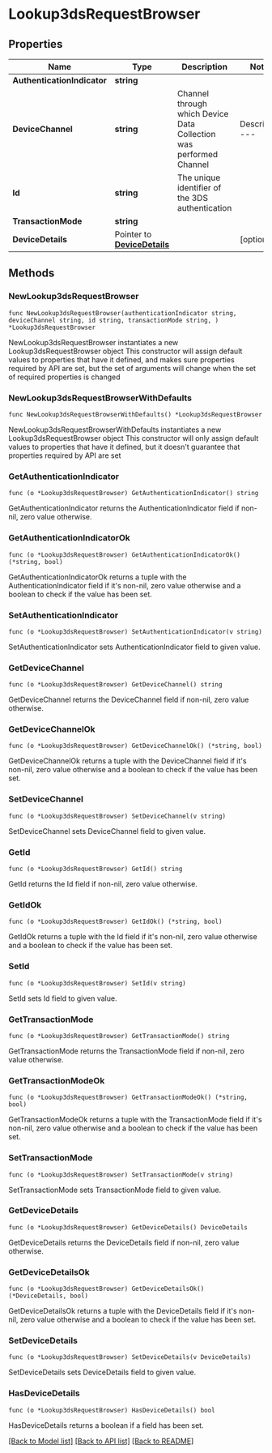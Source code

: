 # Lookup3dsRequestBrowser

## Properties

Name | Type | Description | Notes
------------ | ------------- | ------------- | -------------
**AuthenticationIndicator** | **string** |  | 
**DeviceChannel** | **string** | Channel through which Device Data Collection was performed  Channel | Description --- | --- &#x60;BROWSER&#x60; | Internet browser &#x60;SDK&#x60; | Mobile app  | 
**Id** | **string** | The unique identifier of the 3DS authentication | 
**TransactionMode** | **string** |  | 
**DeviceDetails** | Pointer to [**DeviceDetails**](DeviceDetails.md) |  | [optional] 

## Methods

### NewLookup3dsRequestBrowser

`func NewLookup3dsRequestBrowser(authenticationIndicator string, deviceChannel string, id string, transactionMode string, ) *Lookup3dsRequestBrowser`

NewLookup3dsRequestBrowser instantiates a new Lookup3dsRequestBrowser object
This constructor will assign default values to properties that have it defined,
and makes sure properties required by API are set, but the set of arguments
will change when the set of required properties is changed

### NewLookup3dsRequestBrowserWithDefaults

`func NewLookup3dsRequestBrowserWithDefaults() *Lookup3dsRequestBrowser`

NewLookup3dsRequestBrowserWithDefaults instantiates a new Lookup3dsRequestBrowser object
This constructor will only assign default values to properties that have it defined,
but it doesn't guarantee that properties required by API are set

### GetAuthenticationIndicator

`func (o *Lookup3dsRequestBrowser) GetAuthenticationIndicator() string`

GetAuthenticationIndicator returns the AuthenticationIndicator field if non-nil, zero value otherwise.

### GetAuthenticationIndicatorOk

`func (o *Lookup3dsRequestBrowser) GetAuthenticationIndicatorOk() (*string, bool)`

GetAuthenticationIndicatorOk returns a tuple with the AuthenticationIndicator field if it's non-nil, zero value otherwise
and a boolean to check if the value has been set.

### SetAuthenticationIndicator

`func (o *Lookup3dsRequestBrowser) SetAuthenticationIndicator(v string)`

SetAuthenticationIndicator sets AuthenticationIndicator field to given value.


### GetDeviceChannel

`func (o *Lookup3dsRequestBrowser) GetDeviceChannel() string`

GetDeviceChannel returns the DeviceChannel field if non-nil, zero value otherwise.

### GetDeviceChannelOk

`func (o *Lookup3dsRequestBrowser) GetDeviceChannelOk() (*string, bool)`

GetDeviceChannelOk returns a tuple with the DeviceChannel field if it's non-nil, zero value otherwise
and a boolean to check if the value has been set.

### SetDeviceChannel

`func (o *Lookup3dsRequestBrowser) SetDeviceChannel(v string)`

SetDeviceChannel sets DeviceChannel field to given value.


### GetId

`func (o *Lookup3dsRequestBrowser) GetId() string`

GetId returns the Id field if non-nil, zero value otherwise.

### GetIdOk

`func (o *Lookup3dsRequestBrowser) GetIdOk() (*string, bool)`

GetIdOk returns a tuple with the Id field if it's non-nil, zero value otherwise
and a boolean to check if the value has been set.

### SetId

`func (o *Lookup3dsRequestBrowser) SetId(v string)`

SetId sets Id field to given value.


### GetTransactionMode

`func (o *Lookup3dsRequestBrowser) GetTransactionMode() string`

GetTransactionMode returns the TransactionMode field if non-nil, zero value otherwise.

### GetTransactionModeOk

`func (o *Lookup3dsRequestBrowser) GetTransactionModeOk() (*string, bool)`

GetTransactionModeOk returns a tuple with the TransactionMode field if it's non-nil, zero value otherwise
and a boolean to check if the value has been set.

### SetTransactionMode

`func (o *Lookup3dsRequestBrowser) SetTransactionMode(v string)`

SetTransactionMode sets TransactionMode field to given value.


### GetDeviceDetails

`func (o *Lookup3dsRequestBrowser) GetDeviceDetails() DeviceDetails`

GetDeviceDetails returns the DeviceDetails field if non-nil, zero value otherwise.

### GetDeviceDetailsOk

`func (o *Lookup3dsRequestBrowser) GetDeviceDetailsOk() (*DeviceDetails, bool)`

GetDeviceDetailsOk returns a tuple with the DeviceDetails field if it's non-nil, zero value otherwise
and a boolean to check if the value has been set.

### SetDeviceDetails

`func (o *Lookup3dsRequestBrowser) SetDeviceDetails(v DeviceDetails)`

SetDeviceDetails sets DeviceDetails field to given value.

### HasDeviceDetails

`func (o *Lookup3dsRequestBrowser) HasDeviceDetails() bool`

HasDeviceDetails returns a boolean if a field has been set.


[[Back to Model list]](../README.md#documentation-for-models) [[Back to API list]](../README.md#documentation-for-api-endpoints) [[Back to README]](../README.md)


